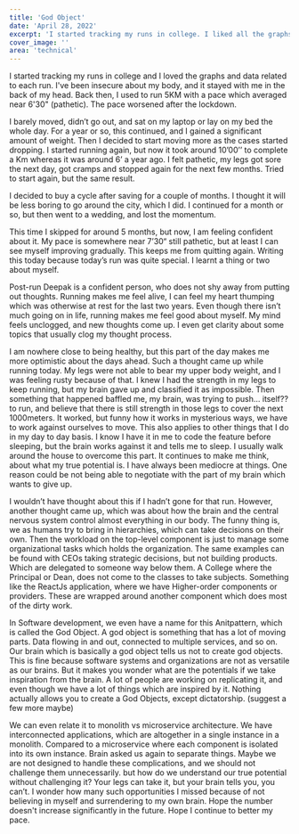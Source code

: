 ```yaml
---
title: 'God Object'
date: 'April 28, 2022'
excerpt: 'I started tracking my runs in college. I liked all the graphs and data related to each run. I was always insecure about my body, and it stayed with me in the back of my head. I used to run...'
cover_image: ''
area: 'technical'
---
```

I started tracking my runs in college and I loved the graphs and data related to each run. I've been insecure about my body, and it stayed with me in the back of my head. Back then, I used to run 5KM with a pace which averaged near 6'30" (pathetic). The pace worsened after the lockdown.

I barely moved, didn’t go out, and sat on my laptop or lay on my bed the whole day. For a year or so, this continued, and I gained a significant amount of weight. Then I decided to start moving more as the cases started dropping. I started running again, but now it took around 10’00’’ to complete a Km whereas it was around 6’ a year ago. I felt pathetic, my legs got sore the next day, got cramps and stopped again for the next few months. Tried to start again, but the same result. 


I decided to buy a cycle after saving for a couple of months. I thought it will be less boring to go around the city, which I did. I continued for a month or so, but then went to a wedding, and lost the momentum. 

This time I skipped for around 5 months, but now, I am feeling confident about it. My pace is somewhere near 7’30“ still pathetic, but at least I can see myself improving gradually. This keeps me from quitting again. Writing this today because today’s run was quite special. I learnt a thing or two about myself. 

Post-run Deepak is a confident person, who does not shy away from putting out thoughts. Running makes me feel alive, I can feel my heart thumping which was otherwise at rest for the last two years. Even though there isn’t much going on in life, running makes me feel good about myself. My mind feels unclogged, and new thoughts come up. I even get clarity about some topics that usually clog my thought process. 


I am nowhere close to being healthy, but this part of the day makes me more optimistic about the days ahead. Such a thought came up while running today. My legs were not able to bear my upper body weight, and I was feeling rusty because of that. I knew I had the strength in my legs to keep running, but my brain gave up and classified it as impossible. Then something that happened baffled me, my brain, was trying to push… itself?? to run, and believe that there is still strength in those legs to cover the next 1000meters. It worked, but funny how it works in mysterious ways, we have to work against ourselves to move. This also applies to other things that I do in my day to day basis. I know I have it in me to code the feature before sleeping, but the brain works against it and tells me to sleep. I usually walk around the house to overcome this part. It continues to make me think, about what my true potential is. I have always been mediocre at things. One reason could be not being able to negotiate with the part of my brain which wants to give up.

I wouldn’t have thought about this if I hadn’t gone for that run. However, another thought came up, which was about how the brain and the central nervous system control almost everything in our body. The funny thing is, we as humans try to bring in hierarchies, which can take decisions on their own. Then the workload on the top-level component is just to manage some organizational tasks which holds the organization. The same examples can be found with CEOs taking strategic decisions, but not building products. Which are delegated to someone way below them. A College where the Principal or Dean, does not come to the classes to take subjects. Something like the ReactJs application, where we have Higher-order components or providers. These are wrapped around another component which does most of the dirty work. 

In Software development, we even have a name for this Anitpattern, which is called the God Object. A god object is something that has a lot of moving parts. Data flowing in and out, connected to multiple services, and so on. Our brain which is basically a god object tells us not to create god objects. This is fine because software systems and organizations are not as versatile as our brains. But it makes you wonder what are the potentials if we take inspiration from the brain. A lot of people are working on replicating it, and even though we have a lot of things which are inspired by it. Nothing actually allows you to create a God Objects, except dictatorship. (suggest a few more maybe)

We can even relate it to monolith vs microservice architecture. We have interconnected applications, which are altogether in a single instance in a monolith. Compared to a microservice where each component is isolated into its own instance. Brain asked us again to separate things. Maybe we are not designed to handle these complications, and we should not challenge them unnecessarily. but how do we understand our true potential without challenging it? Your legs can take it, but your brain tells you, you can’t. I wonder how many such opportunities I missed because of not believing in myself and surrendering to my own brain. Hope the number doesn't increase significantly in the future. Hope I continue to better my pace. 

